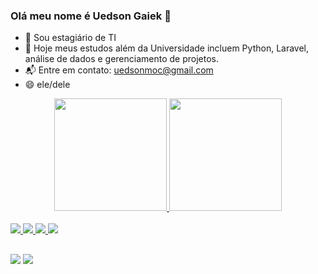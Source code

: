 ### Olá meu nome é Uedson Gaiek 👋

- 🔭 Sou estagiário de TI 
- 🌱 Hoje meus estudos além da Universidade incluem Python, Laravel, análise de dados e gerenciamento de projetos.
- 📬 Entre em contato: uedsonmoc@gmail.com
- 😄 ele/dele

<div align="center">
  <a href="https://github.com/uedsonsouza">
  <img height="180em" src="https://github-readme-stats.vercel.app/api?username=uedsonsouza&show_icons=true&theme=dark&include_all_commits=true&count_private=true"/>
  <img height="180em" src="https://github-readme-stats.vercel.app/api/top-langs/?username=uedsonsouza&layout=compact&langs_count=7&theme=dark"/>
</div>

<div style="display: inline_block"><br>
  <img src="https://img.icons8.com/color/40/000000/python--v1.png"/>
  <img src="https://img.icons8.com/fluency/40/000000/laravel.png"/>
  <img src="https://img.icons8.com/color/40/000000/html-5--v1.png"/>
  <img src="https://img.icons8.com/color/40/000000/css3.png"/>
</div>

##

<div> 
  <a href="https://instagram.com/uedsongaiek" target="_blank"><img src="https://img.shields.io/badge/-Instagram-%23E4405F?style=for-the-badge&logo=instagram&logoColor=white" target="_blank"></a>
  <a href="https://www.linkedin.com/in/uedson-souza-251a2b1b8" target="_blank"><img src="https://img.shields.io/badge/-LinkedIn-%230077B5?style=for-the-badge&logo=linkedin&logoColor=white" target="_blank"></a> 
 
</div>

